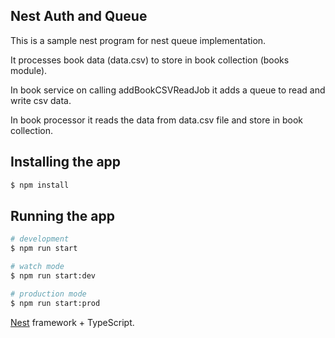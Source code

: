 
## Nest Auth and Queue

This is a sample nest program for nest queue implementation. 

It processes book data (data.csv) to store in book collection (books module).

In book service on calling addBookCSVReadJob it adds a queue to read and write csv data.

In book processor it reads the data from data.csv file and store in book collection.

## Installing the app

```bash
$ npm install
```

## Running the app

```bash
# development
$ npm run start

# watch mode
$ npm run start:dev

# production mode
$ npm run start:prod
```


[Nest](https://github.com/nestjs/nest) framework + TypeScript.
